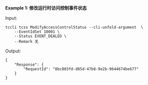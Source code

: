 **Example 1: 修改运行时访问控制事件状态**



Input: 

```
tccli tcss ModifyAccessControlStatus --cli-unfold-argument  \
    --EventIdSet 10001 \
    --Status EVENT_DEALED \
    --Remark 无
```

Output: 
```
{
    "Response": {
        "RequestId": "8bc803fd-d85d-47b8-9e2b-9644674be677"
    }
}
```

